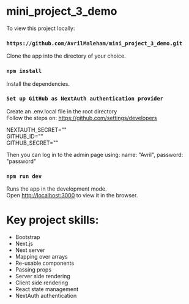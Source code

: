 # mini_project_3_demo

To view this project locally:

### `https://github.com/AvrilMaleham/mini_project_3_demo.git`

Clone the app into the directory of your choice.

### `npm install`

Install the dependencies. 

### `Set up GitHub as NextAuth authentication provider`

Create an .env.local file in the root directory\
Follow the steps on: https://github.com/settings/developers

NEXTAUTH_SECRET=""\
GITHUB_ID=""\
GITHUB_SECRET=""

Then you can log in to the admin page using: name: "Avril", password: "password"

### `npm run dev`

Runs the app in the development mode.\
Open [http://localhost:3000](http://localhost:3000) to view it in the browser.

# Key project skills:

- Bootstrap
- Next.js
- Next server
- Mapping over arrays
- Re-usable components 
- Passing props
- Server side rendering
- Client side rendering
- React state management 
- NextAuth authentication
